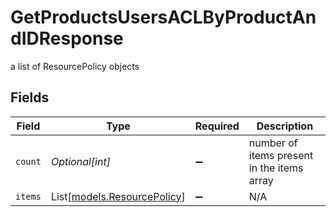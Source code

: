 # GetProductsUsersACLByProductAndIDResponse

a list of ResourcePolicy objects


## Fields

| Field                                                      | Type                                                       | Required                                                   | Description                                                |
| ---------------------------------------------------------- | ---------------------------------------------------------- | ---------------------------------------------------------- | ---------------------------------------------------------- |
| `count`                                                    | *Optional[int]*                                            | :heavy_minus_sign:                                         | number of items present in the items array                 |
| `items`                                                    | List[[models.ResourcePolicy](../models/resourcepolicy.md)] | :heavy_minus_sign:                                         | N/A                                                        |